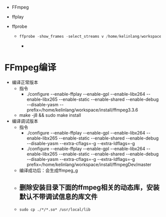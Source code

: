 - FFmpeg

- ffplay

- ffprobe

  - ```javascript
    ffprobe -show_frames -select_streams v /home/kelinlang/workspace/testFiles/E1.mp4 | grep pkt_pts  
    ```

    - 







# FFmpeg编译

- 编译正常版本
  - 指令
    - ./configure --enable-ffplay --enable-gpl --enable-libx264  --enable-libx265  --enable-static --enable-shared  --enable-debug  --disable-yasm --prefix=/home/kelinlang/workspace/install/ffmpeg3.3.6
  - make -j8 && sudo make install
- 编译调试版本
  - 指令
    - ./configure --enable-ffplay --enable-gpl --enable-libx264  --enable-libx265  --enable-static --enable-shared  --enable-debug  --disable-yasm  --extra-cflags=-g --extra-ldflags=-g
    - ./configure --enable-ffplay --enable-gpl --enable-libx264  --enable-libx265  --enable-static --enable-shared  --enable-debug  --disable-yasm  --extra-cflags=-g --extra-ldflags=-g prefix=/home/kelinlang/workspace/install/ffmpegDev/master
  - 编译成功后：会生成ffmpeg_g
  - 删除安装目录下面的ffmpeg相关的动态库，安装默认不带调试信息的库文件
    - 
  - `sudo cp ./*/*.so* /usr/local/lib`

